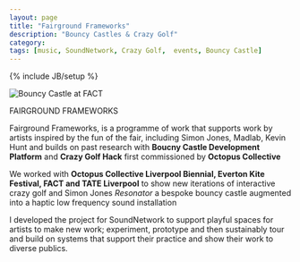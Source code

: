 ```yaml
---
layout: page
title: "Fairground Frameworks"
description: "Bouncy Castles & Crazy Golf"
category:
tags: [music, SoundNetwork, Crazy Golf,  events, Bouncy Castle]
---
```

{% include JB/setup %}

![Bouncy Castle at FACT](http://soundnetwork.org.uk/images/finalffimagewebready.jpg)

FAIRGROUND FRAMEWORKS

Fairground Frameworks, is a programme of work that supports work by artists inspired by the fun of the fair, including Simon Jones, Madlab, Kevin Hunt and builds on past research with **Boucny Castle Development Platform** and **Crazy Golf Hack** first commissioned by **Octopus Collective** 

We worked with **Octopus Collective  Liverpool Biennial, Everton Kite Festival, FACT and TATE Liverpool** to show new iterations of interactive crazy golf and Simon Jones *Resonator* a bespoke bouncy castle augmented into a haptic low frequency sound installation

I developed the project for SoundNetwork to support playful spaces for artists to make new work; experiment, prototype and then sustainably tour and build on systems that support their practice and show their work to diverse publics.


